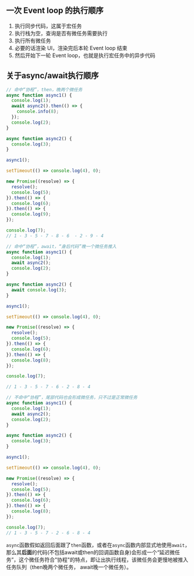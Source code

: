 ## 一次 Event loop 的执行顺序

1. 执行同步代码，这属于宏任务
2. 执行栈为空，查询是否有微任务需要执行
3. 执行所有微任务
4. 必要的话渲染 UI，渲染完后本轮 Event loop 结束
5. 然后开始下一轮 Event loop，也就是执行宏任务中的异步代码

## 关于async/await执行顺序

```js
// 命中“协程”，then，晚两个微任务
async function async1() {
  console.log(1);
  await async2().then(() => {
    console.info(8);
  });
  console.log(2);
}

async function async2() {
  console.log(3);
}

async1();

setTimeout(() => console.log(4), 0);

new Promise((resolve) => {
  resolve();
  console.log(5);
}).then(() => {
  console.log(6);
}).then(() => {
  console.log(9);
});

console.log(7);
// 1 - 3 - 5 - 7 - 8 - 6  - 2 - 9 - 4
```
```js
// 命中“协程”，await，“身后代码”晚一个微任务推入
async function async1() {
  console.log(1);
  await async2();
  console.log(2);
}

async function async2() {
  await console.log(3);
}

async1();

setTimeout(() => console.log(4), 0);

new Promise((resolve) => {
  resolve();
  console.log(5);
}).then(() => {
  console.log(6);
}).then(() => {
  console.log(8);
});

console.log(7);

// 1 - 3 - 5 - 7 - 6 - 2 - 8 - 4
```

```js
// 不命中“协程”，尾部代码也会形成微任务，只不过是正常微任务
async function async1() {
  console.log(1);
  await async2();
  console.log(2);
}

async function async2() {
  console.log(3);
}

async1();

setTimeout(() => console.log(4), 0);

new Promise((resolve) => {
  resolve();
  console.log(5);
}).then(() => {
  console.log(6);
}).then(() => {
  console.log(8);
});

console.log(7);
// 1 - 3 - 5 - 7 - 2 - 6 - 8 - 4
```

`async`函数假如返回后面跟了`then`函数，或者在`async`函数内部显式地使用`await`，那么其**后面**的代码(不包括await或then的回调函数自身)会形成一个“延迟微任务”，这个微任务符合"协程"的特点，即让出执行线程，该微任务会更慢地被推入任务队列（then晚两个微任务， await晚一个微任务）。
